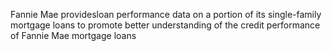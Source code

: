 Fannie Mae providesloan performance data on a portion of its single-family mortgage loans to promote better understanding of the credit performance of Fannie Mae mortgage loans

